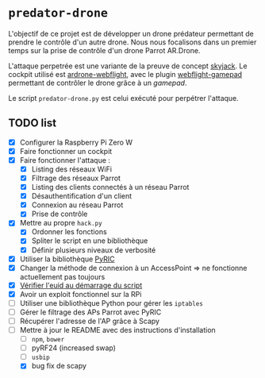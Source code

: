 # `predator-drone`

L'objectif de ce projet est de développer un drone prédateur permettant de prendre le 
contrôle d'un autre drone. Nous nous focalisons dans un premier temps sur la prise de 
contrôle d'un drone Parrot AR.Drone.

L'attaque perpetrée est une variante de la preuve de concept 
[skyjack](https://github.com/samyk/skyjack). Le cockpit utilisé est 
[ardrone-webflight](https://github.com/eschnou/ardrone-webflight), avec le plugin 
[webflight-gamepad](https://github.com/wiseman/webflight-gamepad/) permettant de contrôler 
le drone grâce à un *gamepad*.

Le script `predator-drone.py` est celui exécuté pour perpétrer l'attaque.


## TODO list

- [x] Configurer la Raspberry Pi Zero W
- [x] Faire fonctionner un cockpit
- [x] Faire fonctionner l'attaque :
  - [x] Listing des réseaux WiFi
  - [x] Filtrage des réseaux Parrot
  - [x] Listing des clients connectés à un réseau Parrot
  - [x] Désauthentification d'un client
  - [x] Connexion au réseau Parrot
  - [x] Prise de contrôle
- [x] Mettre au propre `hack.py`
  - [x] Ordonner les fonctions
  - [x] Spliter le script en une bibliothèque
  - [x] Définir plusieurs niveaux de verbosité
- [x] Utiliser la bibliothèque [PyRIC](https://github.com/wraith-wireless/pyric)
- [x] Changer la méthode de connexion à un AccessPoint
      => ne fonctionne actuellement pas toujours
- [x] [Vérifier l'euid au démarrage du 
  script](https://stackoverflow.com/questions/2806897/)
- [x] Avoir un exploit fonctionnel sur la RPi
- [ ] Utiliser une bibliothèque Python pour gérer les `iptables`
- [ ] Gérer le filtrage des APs Parrot avec PyRIC
- [ ] Récupérer l'adresse de l'AP grâce à Scapy
- [ ] Mettre à jour le README avec des instructions d'installation
  - [ ] `npm`, `bower`
  - [ ] pyRF24 (increased swap)
  - [ ] `usbip`
  - [x] bug fix de scapy
